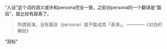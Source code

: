“人设”这个词的涵义或许和persona完全一致，之前对persona的一个翻译是“面目”，就比较有距离了。

> 所謂表演，沒有面目（persona）就不能成其「表演」。————《对白的解剖》

“双标”
